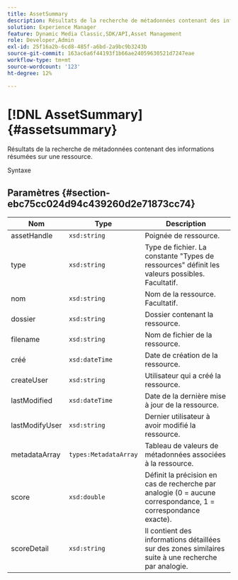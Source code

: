```yaml
---
title: AssetSummary
description: Résultats de la recherche de métadonnées contenant des informations résumées sur une ressource.
solution: Experience Manager
feature: Dynamic Media Classic,SDK/API,Asset Management
role: Developer,Admin
exl-id: 25f16a2b-6cd8-485f-a6bd-2a9bc9b3243b
source-git-commit: 163ac6a6f44193f1b66ae24059630521d7247eae
workflow-type: tm+mt
source-wordcount: '123'
ht-degree: 12%

---
```


# [!DNL AssetSummary]{#assetsummary}

Résultats de la recherche de métadonnées contenant des informations résumées sur une ressource.

Syntaxe

## Paramètres {#section-ebc75cc024d94c439260d2e71873cc74}

| Nom | Type | Description |
|---|---|---|
| assetHandle | `xsd:string` | Poignée de ressource. |
| type | `xsd:string` | Type de fichier. La constante &quot;Types de ressources&quot; définit les valeurs possibles. Facultatif. |
| nom | `xsd:string` | Nom de la ressource. Facultatif. |
| dossier | `xsd:string` | Dossier contenant la ressource. |
| filename | `xsd:string` | Nom de fichier de la ressource. |
| créé | `xsd:dateTime` | Date de création de la ressource. |
| createUser | `xsd:string` | Utilisateur qui a créé la ressource. |
| lastModified | `xsd:dateTime` | Date de la dernière mise à jour de la ressource. |
| lastModifyUser | `xsd:string` | Dernier utilisateur à avoir modifié la ressource. |
| metadataArray | `types:MetadataArray` | Tableau de valeurs de métadonnées associées à la ressource. |
| score | `xsd:double` | Définit la précision en cas de recherche par analogie (0 = aucune correspondance, 1 = correspondance exacte). |
| scoreDetail | `xsd:string` | Il contient des informations détaillées sur des zones similaires suite à une recherche par analogie. |
